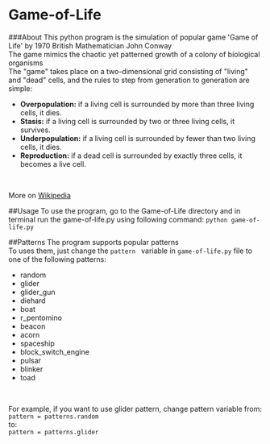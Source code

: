 # Game-of-Life

###About
This python program is the simulation of popular game 'Game of Life' by 1970 British Mathematician John Conway<br>
The game mimics the chaotic yet patterned growth of a colony of biological organisms<br>
The "game" takes place on a two-dimensional grid consisting of "living" and "dead" cells, and the rules to step from generation to generation are simple:<br>
+ __Overpopulation:__ if a living cell is surrounded by more than three living cells, it dies.
+ __Stasis:__ if a living cell is surrounded by two or three living cells, it survives.
+ __Underpopulation:__ if a living cell is surrounded by fewer than two living cells, it dies.
+ __Reproduction:__ if a dead cell is surrounded by exactly three cells, it becomes a live cell.
<br>

More on [Wikipedia](https://en.wikipedia.org/wiki/Conway%27s_Game_of_Life)

##Usage
To use the program, go to the Game-of-Life directory and in terminal run the game-of-life.py using following command:
`python game-of-life.py`

##Patterns
The program supports popular patterns<br>
To uses them, just change the `pattern ` variable in `game-of-life.py` file to one of the following patterns:<br>
+ random
+ glider
+ glider_gun
+ diehard
+ boat
+ r_pentomino
+ beacon
+ acorn
+ spaceship
+ block_switch_engine
+ pulsar
+ blinker
+ toad
<br>

For example, if you want to use glider pattern, change pattern variable from:<br>
`pattern = patterns.random`
<br>to:<br>
`pattern = patterns.glider`
<br>
